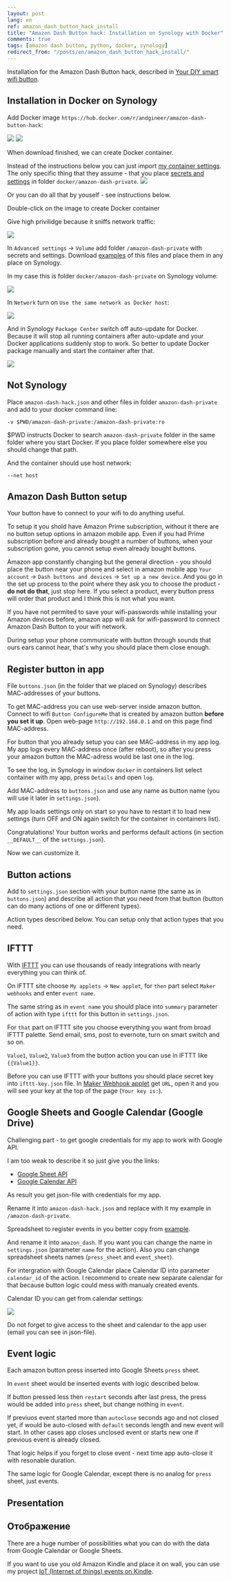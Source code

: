 ```yaml
---
layout: post
lang: en
ref: amazon_dash_button_hack_install
title: "Amazon Dash Button hack: Installation on Synology with Docker"
comments: true
tags: [amazon dash button, python, docker, synology]
redirect_from: "/posts/en/amazon_dash_button_hack_install/"
---
```


Installation for the Amazon Dash Button hack,
described in [Your DIY smart wifi button](https://sorokin.engineer/posts/en/amazon_dash_button_hack.html).


## Installation in Docker on Synology

Add Docker image `https://hub.docker.com/r/andgineer/amazon-dash-button-hack`:

![](/images/dash_synology_docker_image.png)
![](/images/dash_synology_docker_url.png)

When download finished, we can create Docker container.

Instead of the instructions below you can just import 
[my container settings](https://github.com/andgineer/docker-amazon-dash-button-hack/tree/master/synology).
The only specific thing that they assume - that you place [secrets and settings](https://github.com/andgineer/docker-amazon-dash-button-hack/tree/master/amazon-dash-private)
in folder `docker/amazon-dash-private`.
![](/images/synology_import_settings.png)

Or you can do all that by youself - see instructions below.

Double-click on the image to create Docker container

Give high privilidge because it sniffs network traffic:

![](/images/dash_synology_docker_general.png)

In `Advanced settings` -> `Volume` add folder `/amazon-dash-private` with secrets and settings.
Download [examples](https://github.com/andgineer/docker-amazon-dash-button-hack/tree/master/amazon-dash-private) 
of this files and place them in any place on Synology. 

In my case this is folder `docker/amazon-dash-private` on Synology volume:

![](/images/dash_synology_docker_volume.png)

In `Network` turn on `Use the same network as Docker host`:

![](/images/dash_synology_docker_network.png)

And in Synology `Package Center` switch off auto-update for Docker.
Because it will stop all running containers after auto-update and your Docker applications suddenly stop to work.
So better to update Docker package manually and start the container after that.

![](/images/dash_synology_docker_autoupdate.png)

## Not Synology

Place `amazon-dash-hack.json` and other files in folder 
`amazon-dash-private` and add to your docker command line:

    -v $PWD/amazon-dash-private:/amazon-dash-private:ro
    
$PWD instructs Docker to search `amazon-dash-private` folder in the same folder 
where you start Docker.
If you place folder somewhere else you should change that path.
        
And the container should use host network:

    --net host 

## Amazon Dash Button setup

Your button have to connect to your wifi to do anything useful.

To setup it you shold have Amazon Prime subscription, without it there are no 
button setup options in amazon mobile app.
Even if you had Prime subscription before and already bought a number of buttons, when your subscription
gone, you cannot setup even already bought buttons.

Amazon app constantly changing but the general direction - you should place the 
button near your phone and select in amazon mobile app `Your account` -> 
`Dash buttons and devices` ->  `Set up a new device`.
And you go in the set up process to the point where they ask you to choose the product - 
**do not do that**, just stop here.
If you select a product, every button press will order that product and I think this is not what you want.

If you have not permited to save your wifi-passwords while installing your Amazon devices before,
amazon app will ask for wifi-password to connect Amazon Dash Button to your wifi network.

During setup your phone communicate with button through sounds that ours ears cannot hear, that's why
you should place them close enough.

## Register button in app

File `buttons.json` (in the folder that we placed on Synology) describes MAC-addresses of your buttons.

To get MAC-address you can use web-server inside amazon button. 
Connect to wifi `Button ConfigureMe`
that is created by amazon button **before you set it up**.
Open web-page `http://192.168.0.1` and on this page find MAC-address.

For button that you already setup you can see MAC-address in my app log. 
My app logs every MAC-address once (after reboot), so after you press your 
amazon button the MAC-adress would be last one in the log. 

To see the log, in Synology in window `docker` in containers list select container with my app, 
press `Details` and open `log`.

Add MAC-address to `buttons.json` and use any name as button name (you will use it later in `settings.json`).

My app loads settings only on start so you have to restart it to load new settings
(turn OFF and ON again switch for the container in containers list).

Congratulations! Your button works and performs default actions (in section 
`__DEFAULT__` of the `settings.json`).

Now we can customize it.

## Button actions

Add to `settings.json` section with your button name (the same as in `buttons.json`)
and describe all action that you need from that button (button can do many actions of
one or different types).

Action types described below.
You can setup only that action types that you need.

## IFTTT

With [IFTTT](https://ifttt.com) you can use thousands of ready integrations with nearly everything you
can think of.

On IFTTT site choose `My applets` -> `New applet`, for `then` part select `Maker webhooks` and enter 
`event name`.

The same string as in `event name` you should place into `summary` parameter of action with type `ifttt` 
for this button in `settings.json`.

For `that` part on IFTTT site you choose everything you want from broad IFTTT palette. 
Send email, sms, post to evernote,
turn on smart switch and so on.

`Value1`, `Value2`, `Value3` from the button action you can use in IFTTT like ` {{Value1}}`.

Before you can use IFTTT with your buttons you should place secret key into `ifttt-key.json` file.
In [Maker Webhook applet](https://ifttt.com/services/maker_webhooks/settings) get
`URL`, open it and you will see your key at the top of the page (`Your key is:`).

## Google Sheets and Google Calendar (Google Drive)

Challenging part - to get google credentials for my app to work with Google API.

I am too weak to describe it so just give you the links:


- [Google Sheet API](https://console.developers.google.com/start/api?id=sheets.googleapis.com)
- [Google Calendar API](https://console.developers.google.com/start/api?id=calendar) 

As result you get json-file with credentials for my app. 

Rename it into `amazon-dash-hack.json` and replace with it my example in
`/amazon-dash-private`. 

Spreadsheet to register events in you better copy from 
[example](https://docs.google.com/spreadsheets/d/1m2NNfdKIb3JDieBZEBL5e15-6wx_BUf7rxyP2CwOekY/edit#gid=0).

And rename it into `amazon_dash`.
If you want you can change the name in `settings.json` (parameter `name` for the action).
Also you can change spreadsheet sheets names
(`press_sheet` and `event_sheet`).

For intergration with Google Calendar
place Calendar ID into parameter `сalendar_id` of the action. I recommend to create new
separate calendar for that because button logic could mess with manualy created events.
 
Calendar ID you can get from calendar settings:

![](/images/google_calendar_settings.png)

<i class='fa fa-exclamation-triangle'></i> Do not forget to give access to the sheet and calendar to the app user 
(email you can see in json-file).


## Event logic

Each amazon button press inserted into Google Sheets `press` sheet.

In `event` sheet would be inserted events with logic described below. 

If button pressed less then `restart` seconds after last press, the press
would be added into `press` sheet, but change nothing in `event`.

If previuos event started more than `autoclose` seconds ago and not closed yet,
if would be auto-closed with `default` seconds length and new event will start. 
In other cases app closes unclosed event or starts new one if previous event 
is already closed.

That logic helps if you forget to close event - next time app auto-close it with 
resonable  duration.

The same logic for Google Calendar, except there is no analog for `press` sheet, 
just events.

## Presentation

## Отображение

There are a huge number of possibilities what you can do with the data from
Google Calendar or Google Sheets.

If you want to use you old Amazon Kindle and place it on wall, you can use my project 
[IoT (Internet of things) events on Kindle](/posts/en/iot_calendar_synology.html).